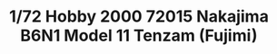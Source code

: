 ---
layout: product
title: "1/72 Hobby 2000 72015 Nakajima B6N1 Model 11 Tenzam (Fujimi)"
price: "2300" 
desc: "Maketa"
img_path: "/assets/img/H2K72015.webp"
brand: "N/A"
available: false
special_offer: false
new: false
soon: false
cat: "010000"
subcat: "011900"
subsubcat: "0N/A"
sifra: "H2K72015"
popular: false
---